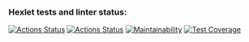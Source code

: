 ### Hexlet tests and linter status:
[![Actions Status](https://github.com/tim17d/java-project-78/actions/workflows/hexlet-check.yml/badge.svg)](https://github.com/tim17d/java-project-78/actions)
[![Actions Status](https://github.com/tim17d/java-project-78/actions/workflows/java-ci.yml/badge.svg)](https://github.com/tim17d/java-project-78/actions)
[![Maintainability](https://api.codeclimate.com/v1/badges/c9d53e2681b80d09668a/maintainability)](https://codeclimate.com/github/tim17d/java-project-78/maintainability)
[![Test Coverage](https://api.codeclimate.com/v1/badges/c9d53e2681b80d09668a/test_coverage)](https://codeclimate.com/github/tim17d/java-project-78/test_coverage)

